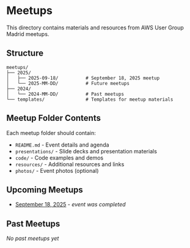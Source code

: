 # Meetups

This directory contains materials and resources from AWS User Group Madrid meetups.

## Structure

```
meetups/
├── 2025/
│   ├── 2025-09-18/          # September 18, 2025 meetup
│   └── 2025-MM-DD/          # Future meetups
├── 2024/
│   └── 2024-MM-DD/          # Past meetups
└── templates/               # Templates for meetup materials
```

## Meetup Folder Contents

Each meetup folder should contain:

- `README.md` - Event details and agenda
- `presentations/` - Slide decks and presentation materials
- `code/` - Code examples and demos
- `resources/` - Additional resources and links
- `photos/` - Event photos (optional)

## Upcoming Meetups

- [September 18, 2025](2025/2025-09-18/) - *event was completed*

## Past Meetups

*No past meetups yet*